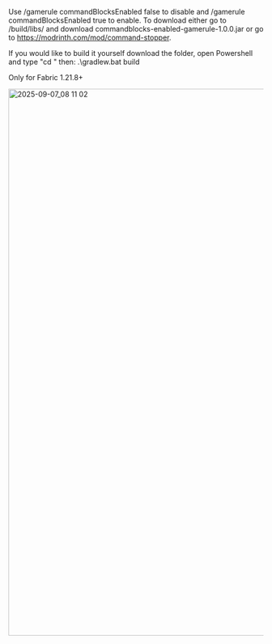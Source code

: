 Use /gamerule commandBlocksEnabled false to disable and /gamerule commandBlocksEnabled true to enable. To download either go to /build/libs/ and download commandblocks-enabled-gamerule-1.0.0.jar or go to https://modrinth.com/mod/command-stopper. 

If you would like to build it yourself download the folder, open Powershell and type "cd <YOUR FOLDER DIRECTORY>"
                                                                                then: .\gradlew.bat build

Only for Fabric 1.21.8+

<img width="1920" height="1080" alt="2025-09-07_08 11 02" src="https://github.com/user-attachments/assets/bbd7409f-48a0-4ec4-b502-18c3619e06f1" />
